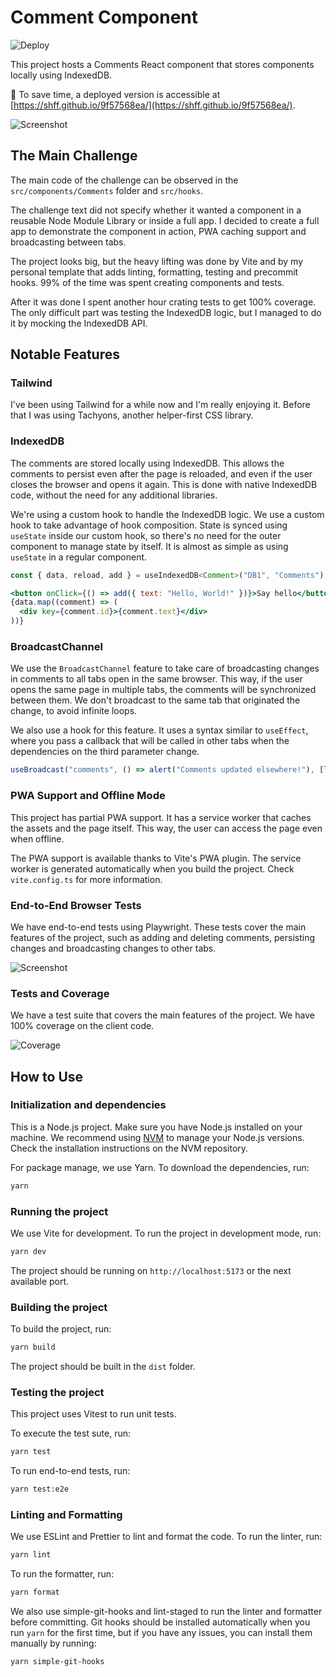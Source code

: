 # Comment Component

![Deploy](https://github.com/shff/9f57568ea/actions/workflows/deploy.yml/badge.svg?b=1)

This project hosts a Comments React component that stores components locally using IndexedDB.

🚨 To save time, a deployed version is accessible at [https://shff.github.io/9f57568ea/](https://shff.github.io/9f57568ea/).

![Screenshot](https://github.com/shff/9f57568ea/blob/main/sc.png?raw=true)

## The Main Challenge

The main code of the challenge can be observed in the `src/components/Comments` folder and `src/hooks`.

The challenge text did not specify whether it wanted a component in a reusable Node Module Library or inside a full app. I decided to create a full app to demonstrate the component in action, PWA caching support and broadcasting between tabs.

The project looks big, but the heavy lifting was done by Vite and by my personal template that adds linting, formatting, testing and precommit hooks. 99% of the time was spent creating components and tests.

After it was done I spent another hour crating tests to get 100% coverage. The only difficult part was testing the IndexedDB logic, but I managed to do it by mocking the IndexedDB API.

## Notable Features

### Tailwind

I've been using Tailwind for a while now and I'm really enjoying it. Before that I was using Tachyons, another helper-first CSS library.

### IndexedDB

The comments are stored locally using IndexedDB. This allows the comments to persist even after the page is reloaded, and even if the user closes the browser and opens it again. This is done with native IndexedDB code, without the need for any additional libraries.

We're using a custom hook to handle the IndexedDB logic. We use a custom hook to take advantage of hook composition. State is synced using `useState` inside our custom hook, so there's no need for the outer component to manage state by itself. It is almost as simple as using `useState` in a regular component.

```jsx
const { data, reload, add } = useIndexedDB<Comment>("DB1", "Comments");

<button onClick={() => add({ text: "Hello, World!" })}>Say hello</button>
{data.map((comment) => (
  <div key={comment.id}>{comment.text}</div>
))}
```

### BroadcastChannel

We use the `BroadcastChannel` feature to take care of broadcasting changes in comments to all tabs open in the same browser. This way, if the user opens the same page in multiple tabs, the comments will be synchronized between them. We don't broadcast to the same tab that originated the change, to avoid infinite loops.

We also use a hook for this feature. It uses a syntax similar to `useEffect`, where you pass a callback that will be called in other tabs when the dependencies on the third parameter change.

```jsx
useBroadcast("comments", () => alert("Comments updated elsewhere!"), [localComments]);
```

### PWA Support and Offline Mode

This project has partial PWA support. It has a service worker that caches the assets and the page itself. This way, the user can access the page even when offline.

The PWA support is available thanks to Vite's PWA plugin. The service worker is generated automatically when you build the project. Check `vite.config.ts` for more information.

### End-to-End Browser Tests

We have end-to-end tests using Playwright. These tests cover the main features of the project, such as adding and deleting comments, persisting changes and broadcasting changes to other tabs.

![Screenshot](https://github.com/shff/9f57568ea/blob/main/video.gif?raw=true)

### Tests and Coverage

We have a test suite that covers the main features of the project. We have 100% coverage on the client code.

![Coverage](https://github.com/shff/9f57568ea/blob/main/coverage.png?raw=true)

## How to Use

### Initialization and dependencies

This is a Node.js project. Make sure you have Node.js installed on your machine. We recommend using [NVM](https://github.com/nvm-sh/nvm) to manage your Node.js versions. Check the installation instructions on the NVM repository.

For package manage, we use Yarn. To download the dependencies, run:

```bash
yarn
```

### Running the project

We use Vite for development. To run the project in development mode, run:

```bash
yarn dev
```

The project should be running on `http://localhost:5173` or the next available port.

### Building the project

To build the project, run:

```bash
yarn build
```

The project should be built in the `dist` folder.

### Testing the project

This project uses Vitest to run unit tests.

To execute the test sute, run:

```bash
yarn test
```

To run end-to-end tests, run:

```bash
yarn test:e2e
```

### Linting and Formatting

We use ESLint and Prettier to lint and format the code. To run the linter, run:

```bash
yarn lint
```

To run the formatter, run:

```bash
yarn format
```

We also use simple-git-hooks and lint-staged to run the linter and formatter before committing. Git hooks should be installed automatically when you run `yarn` for the first time, but if you have any issues, you can install them manually by running:

```bash
yarn simple-git-hooks
```
